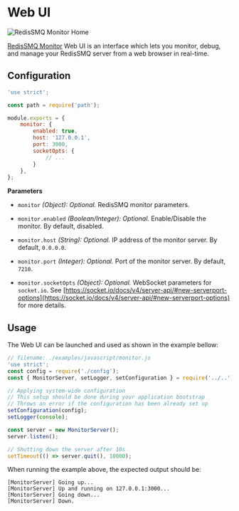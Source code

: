 # Web UI

![RedisSMQ Monitor Home](https://raw.githubusercontent.com/weyoss/redis-smq-monitor/master/screenshots/screenshot-00002.png)

[RedisSMQ Monitor](https://github.com/weyoss/redis-smq-monitor) Web UI is an interface which lets you monitor, debug, and manage your RedisSMQ server from a web browser in
real-time.

## Configuration

```javascript
'use strict';

const path = require('path');

module.exports = {
    monitor: {
        enabled: true,
        host: '127.0.0.1',
        port: 3000,
        socketOpts: {
            // ...
        }
    },
};
```

**Parameters**

- `monitor` *(Object): Optional.* RedisSMQ monitor parameters.

- `monitor.enabled` *(Boolean/Integer): Optional.* Enable/Disable the monitor. By default, disabled.

- `monitor.host` *(String): Optional.* IP address of the monitor server. By default, `0.0.0.0`.

- `monitor.port` *(Integer): Optional.* Port of the monitor server. By default, `7210`.

- `monitor.socketOpts` *(Object): Optional.* WebSocket parameters for `socket.io`. See [https://socket.io/docs/v4/server-api/#new-serverport-options](https://socket.io/docs/v4/server-api/#new-serverport-options) for more details.

## Usage 

The Web UI can be launched and used as shown in the example bellow:

```javascript
// filename: ./examples/javascript/monitor.js
'use strict';
const config = require('./config');
const { MonitorServer, setLogger, setConfiguration } = require('../..'); // require('redis-smq');

// Applying system-wide configuration
// This setup should be done during your application bootstrap
// Throws an error if the configuration has been already set up
setConfiguration(config);
setLogger(console);

const server = new MonitorServer();
server.listen();

// Shutting down the server after 10s
setTimeout(() => server.quit(), 10000);
```

When running the example above, the expected output should be:

```text
[MonitorServer] Going up...
[MonitorServer] Up and running on 127.0.0.1:3000...
[MonitorServer] Going down...
[MonitorServer] Down.
```